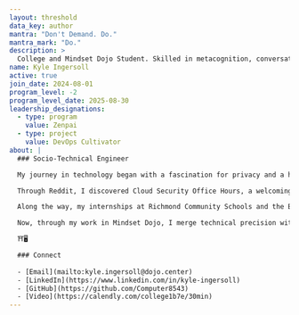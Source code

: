 ```yaml
---
layout: threshold
data_key: author
mantra: "Don't Demand. Do."
mantra_mark: "Do."
description: >
  College and Mindset Dojo Student. Skilled in metacognition, conversations, and computer. Last follower of the previous two incarnations of Mindset Dojo, and first of this version. 
name: Kyle Ingersoll
active: true
join_date: 2024-08-01
program_level: -2
program_level_date: 2025-08-30
leadership_designations:
  - type: program
    value: Zenpai
  - type: project
    value: DevOps Cultivator
about: |
  ### Socio-Technical Engineer

  My journey in technology began with a fascination for privacy and a healthy paranoia about surveillance in high school — questions that led me to Linux and the freedom to understand how systems really work. In Community College, I reached a crossroads between writing and computing. I chose computer science, realizing that programming was another form of storytelling — one where logic could serve empathy.

  Through Reddit, I discovered Cloud Security Office Hours, a welcoming cybersecurity community that deepened my understanding of cloud defense. There, I was invited by Michael to join Mindset Dojo, an open-source project focused on conversational mastery and growth. I didn’t connect with it at first, but returning to it again and again revealed deeper lessons — crossing threshold after threshold until technical mastery and self-awareness became part of the same practice.

  Along the way, my internships at Richmond Community Schools and the Boys & Girls Club of Wayne County grounded those lessons in service. At Richmond, I learned readiness — keeping classrooms connected so learning could continue securely. At the Boys & Girls Club, I learned resilience — that every safeguard is an act of care. Those experiences shifted my goal from being the most skilled hacker to being a conscientious engineer — one who understands the moral weight of their design decisions.

  Now, through my work in Mindset Dojo, I merge technical precision with conversational presence, helping engineer DevOps pipelines and automated safeguards that teach ethics through design itself. Across everything I do runs a single thread: drive with purpose, resilience through reflection, and responsibility in service. I don’t seek to outsmart threats — I seek to build systems and communities that make people safer, wiser, and more connected.

  ⛩️🖥️

  ### Connect
  
  - [Email](mailto:kyle.ingersoll@dojo.center)
  - [LinkedIn](https://www.linkedin.com/in/kyle-ingersoll)
  - [GitHub](https://github.com/Computer8543)
  - [Video](https://calendly.com/college1b7e/30min)
---
```

